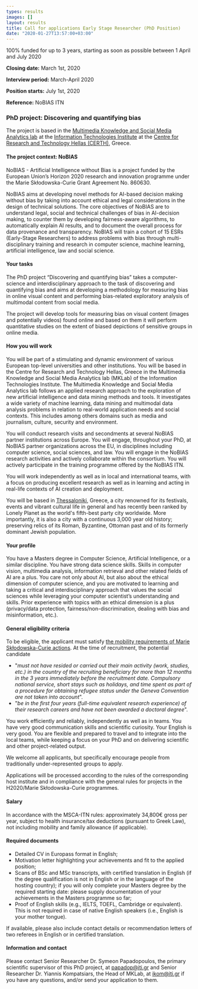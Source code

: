 ```yaml
---
types: results
images: []
layout: results
title: Call for applications Early Stage Researcher (PhD Position)
date: "2020-01-27T13:57:00+03:00"
---
```



100% funded for up to 3 years, starting as soon as possible between 1 April and July 2020

**Closing date:** March 1st, 2020

**Interview period:** March-April 2020

**Position starts:** July 1st, 2020

**Reference:**  NoBIAS ITN

### PhD project:  Discovering and quantifying bias

The project is based in the [Multimedia Knowledge and Social Media Analytics lab](https://mklab.iti.gr) at the [Information Technologies Institute](https://www.iti.gr/iti/index.html) at the [Centre for Research and Technology Hellas (CERTH)](https://www.certh.gr/root.en.aspx), Greece.


#### The project context: NoBIAS

NoBIAS - Artificial Intelligence without Bias is a project funded by the European Union’s Horizon 2020 research and innovation programme under the Marie Skłodowska-Curie Grant Agreement No. 860630.

NoBIAS aims at developing novel methods for AI-based decision making without bias by taking into account ethical and legal considerations in the design of technical solutions. The core objectives of NoBIAS are to understand legal, social and technical challenges of bias in AI-decision making, to counter them by developing fairness-aware algorithms, to automatically explain AI results, and to document the overall process for data provenance and transparency.
NoBIAS will train a cohort of 15 ESRs (Early-Stage Researchers) to address problems with bias through multi-disciplinary training and research in computer science, machine learning, artificial intelligence, law and social science.


#### Your tasks

The PhD project “Discovering and quantifying bias” takes a computer-science and interdisciplinary approach to the task of discovering and quantifying bias and aims at developing a methodology for measuring bias in online visual content and performing bias-related exploratory analysis of multimodal content from social media. 

The project will develop tools for measuring bias on visual content (images and potentially videos) found online and based on them it will perform quantitative studies on the extent of biased depictions of sensitive groups in online media.


#### How you will work 

You will be part of a stimulating and dynamic environment of various European top-level universities and other institutions. You will be based in the Centre for Research and Technology Hellas, Greece in the Multimedia Knowledge and Social Media Analytics lab (MKLab) of the Information Technologies Institute. The Multimedia Knowledge and Social Media Analytics lab follows an applied research approach to the exploration of new artificial intelligence and data mining methods and tools. It investigates a wide variety of machine learning, data mining and multimodal data analysis problems in relation to real-world application needs and social contexts. This includes among others domains such as media and journalism, culture, security and environment. 

You will conduct research visits and secondments at several NoBIAS partner institutions across Europe. You will engage, throughout your PhD, at NoBIAS partner organizations across the EU, in disciplines including computer science, social sciences, and law. You will engage in the NoBIAS research activities and actively collaborate within the consortium. You will actively participate in the training programme offered by the NoBIAS ITN.

You will work independently as well as in local and international teams, with a focus on producing excellent research as well as in learning and acting in real-life contexts of AI creation and deployment.

You will be based in [Thessaloniki](https://wikitravel.org/en/Thessaloniki), Greece, a city renowned for its festivals, events and vibrant cultural life in general and has recently been ranked by Lonely Planet as the world's fifth-best party city worldwide. More importantly, it is also a city with a continuous 3,000 year old history; preserving relics of its Roman, Byzantine, Ottoman past and of its formerly dominant Jewish population.  


#### Your profile

You have a Masters degree in Computer Science, Artificial Intelligence, or a similar discipline. You have strong data science skills. Skills in computer vision, multimedia analysis, information retrieval and other related fields of AI are a plus. You care not only about AI, but also about the ethical dimension of computer science, and you are motivated to learning and taking a critical and interdisciplinary approach that values the social sciences while leveraging your computer scientist’s understanding and skills. Prior experience with topics with an ethical dimension is a plus (privacy/data protection, fairness/non-discrimination, dealing with bias and misinformation, etc.).

#### General eligibility criteria 

To be eligible, the applicant must satisfy [the mobility requirements of Marie Skłodowska-Curie actions](https://ec.europa.eu/research/participants/data/ref/h2020/other/guides_for_applicants/h2020-guide-appl-msca-itn_en.pdf). At the time of recruitment, the potential candidate 
* "_must not have resided or carried out their main activity (work, studies, etc.) in the country of the recruiting beneficiary for more than 12 months in the 3 years immediately before the recruitment date. Compulsory national service, short stays such as holidays, and time spent as part of a procedure for obtaining refugee status under the Geneva Convention are not taken into account_".
* "_be in the first four years (full-time equivalent research experience) of their research careers and have not been awarded a doctoral degree_".

You work efficiently and reliably, independently as well as in teams. You have very good communication skills and scientific curiosity. Your English is very good. You are flexible and prepared to travel and to integrate into the local teams, while keeping a focus on your PhD and on delivering scientific and other project-related output.

We welcome all applicants, but specifically encourage people from traditionally under-represented groups to apply.

Applications will be processed according to the rules of the corresponding host institute and in compliance with the general rules for projects in the H2020/Marie Skłodowska-Curie programmes.

#### Salary

In accordance with the MSCA-ITN rules: approximately 34,800€ gross per year, subject to health insurance/tax deductions (pursuant to Greek Law), not including mobility and family allowance (if applicable).

#### Required documents

* Detailed CV in Europass format in English;
* Motivation letter highlighting your achievements and fit to the applied position;
* Scans of BSc and MSc transcripts, with certified translation in English (if the degree qualification is not in English or in the language of the hosting country); if you will only complete your Masters degree by the required starting date: please supply documentation of your achievements in the Masters programme so far;
* Proof of English skills (e.g., IELTS, TOEFL, Cambridge or equivalent). This is not required in case of native English speakers (i.e., English is your mother tongue).

If available, please also include contact details or recommendation letters of two referees in English or in certified translation.

#### Information and contact

Please contact Senior Researcher Dr. Symeon Papadopoulos, the primary scientific supervisor of this PhD project, at papadop@iti.gr and Senior Researcher Dr. Yiannis Kompatsiars, the Head of MKLab, at ikom@iti.gr if you have any questions, and/or send your application to them.
